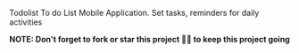 Todolist 
To do List Mobile Application. Set tasks, reminders for daily activities

<b>NOTE: Don't forget to fork or star this project 🙏😁 to keep this project going </b>


